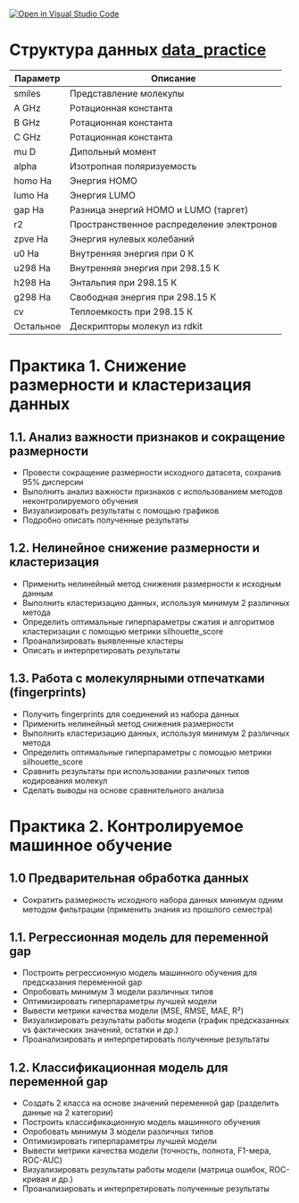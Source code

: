 [![Open in Visual Studio Code](https://classroom.github.com/assets/open-in-vscode-2e0aaae1b6195c2367325f4f02e2d04e9abb55f0b24a779b69b11b9e10269abc.svg)](https://classroom.github.com/online_ide?assignment_repo_id=19168033&assignment_repo_type=AssignmentRepo)
# Структура данных [data_practice](https://github.com/bioAI-Lab/ML_practice1/blob/main/data_practice.csv)

| Параметр | Описание |
|----------|----------|
| smiles | Представление молекулы |
| A GHz | Ротационная константа |
| B GHz | Ротационная константа |
| C GHz | Ротационная константа |
| mu D | Дипольный момент |
| alpha | Изотропная поляризуемость |
| homo Ha | Энергия HOMO |
| lumo Ha | Энергия LUMO |
| gap Ha | Разница энергий HOMO и LUMO (таргет) |
| r2 | Пространственное распределение электронов |
| zpve Ha | Энергия нулевых колебаний |
| u0 Ha | Внутренняя энергия при 0 К |
| u298 Ha | Внутренняя энергия при 298.15 К |
| h298 Ha | Энтальпия при 298.15 К |
| g298 Ha | Свободная энергия при 298.15 К |
| cv | Теплоемкость при 298.15 К |
| Остальное | Дескрипторы молекул из rdkit |

# Практика 1. Снижение размерности и кластеризация данных

## 1.1. Анализ важности признаков и сокращение размерности
- Провести сокращение размерности исходного датасета, сохранив 95% дисперсии
- Выполнить анализ важности признаков с использованием методов неконтролируемого обучения
- Визуализировать результаты с помощью графиков
- Подробно описать полученные результаты

## 1.2. Нелинейное снижение размерности и кластеризация
- Применить нелинейный метод снижения размерности к исходным данным
- Выполнить кластеризацию данных, используя минимум 2 различных метода
- Определить оптимальные гиперпараметры сжатия и алгоритмов кластеризации с помощью метрики silhouette_score
- Проанализировать выявленные кластеры
- Описать и интерпретировать результаты
  
## 1.3. Работа с молекулярными отпечатками (fingerprints)
- Получить fingerprints для соединений из набора данных
- Применить нелинейный метод снижения размерности
- Выполнить кластеризацию данных, используя минимум 2 различных метода
- Определить оптимальные гиперпараметры с помощью метрики silhouette_score
- Сравнить результаты при использовании различных типов кодирования молекул
- Сделать выводы на основе сравнительного анализа


# Практика 2. Контролируемое машинное обучение

## 1.0 Предварительная обработка данных
- Сократить размерность исходного набора данных минимум одним методом фильтрации (применить знания из прошлого семестра)
  
## 1.1. Регрессионная модель для переменной gap
- Построить регрессионную модель машинного обучения для предсказания переменной gap
- Опробовать минимум 3 модели различных типов 
- Оптимизировать гиперпараметры лучшей модели
- Вывести метрики качества модели (MSE, RMSE, MAE, R²)
- Визуализировать результаты работы модели (график предсказанных vs фактических значений, остатки и др.)
- Проанализировать и интерпретировать полученные результаты
  
## 1.2. Классификационная модель для переменной gap
- Создать 2 класса на основе значений переменной gap (разделить данные на 2 категории)
- Построить классификационную модель машинного обучения
- Опробовать минимум 3 модели различных типов
- Оптимизировать гиперпараметры лучшей модели
- Вывести метрики качества модели (точность, полнота, F1-мера, ROC-AUC)
- Визуализировать результаты работы модели (матрица ошибок, ROC-кривая и др.)
- Проанализировать и интерпретировать полученные результаты

